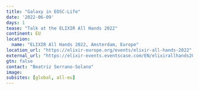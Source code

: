```yaml
---
title: "Galaxy in EOSC-Life"
date: '2022-06-09'
days: 1
tease: "Talk at the ELIXIR All Hands 2022"
continent: EU
location:
  name: "ELIXIR All Hands 2022, Amsterdam, Europe"
location_url: "https://elixir-europe.org/events/elixir-all-hands-2022"
external_url: "https://elixir-events.eventscase.com/EN/elixirallhands2022/Agenda"
gtn: false
contact: "Beatriz Serrano-Solano"
image:
subsites: [global, all-eu]
---
```

